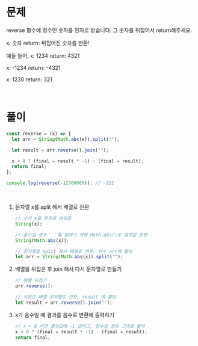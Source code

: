# 문제

reverse 함수에 정수인 숫자를 인자로 받습니다.
그 숫자를 뒤집어서 return해주세요.

x: 숫자
return: 뒤집어진 숫자를 반환!

예들 들어,
x: 1234
return: 4321

x: -1234
return: -4321

x: 1230
return: 321

<br>

# 풀이

```js
const reverse = (x) => {
  let arr = String(Math.abs(x)).split("");

  let result = arr.reverse().join("");

  x < 0 ? (final = result * -1) : (final = result);
  return final;
};

console.log(reverse(-12300000)); // -321
```

<br>

1. 문자열 x를 split 해서 배열로 전환

   ```js
   // 숫자 x를 문자로 바꿔줌
   String(x);

   // 음수일 경우 '-'를 없애기 위해 Math.abs()로 절댓값 변환
   String(Math.abs(x));

   // 문자열을 split 해서 배열로 변환, 변수 arr에 할당
   let arr = String(Math.abs(x)).split("");
   ```

2. 배열을 뒤집은 후 join 해서 다시 문자열로 만들기

   ```js
   // 배열 뒤집기
   arr.reverse();

   // 뒤집은 배열 문자열로 전환, result 에 할당
   let result = arr.reverse().join("");
   ```

3. x가 음수일 때 결과를 음수로 변환해 출력하기

   ```js
   // x < 0 이면 결과값에 -1 곱하고, 양수일 경우 그대로 출력
   x < 0 ? (final = result * -1) : (final = result);
   return final;
   ```
